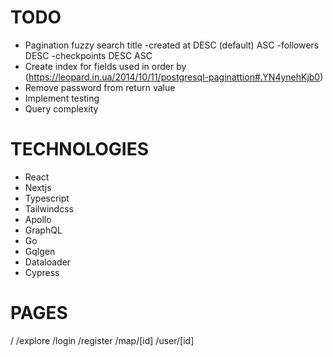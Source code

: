 # TODO

- Pagination
  fuzzy search title
  -created at DESC (default) ASC
  -followers DESC
  -checkpoints DESC ASC
- Create index for fields used in order by (https://leopard.in.ua/2014/10/11/postgresql-paginattion#.YN4ynehKjb0)
- Remove password from return value
- Implement testing
- Query complexity

# TECHNOLOGIES

- React
- Nextjs
- Typescript
- Tailwindcss
- Apollo
- GraphQL
- Go
- Gqlgen
- Dataloader
- Cypress

# PAGES

/
/explore
/login
/register
/map/[id]
/user/[id]
